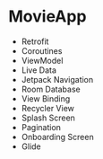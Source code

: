 # MovieApp

* Retrofit 
* Coroutines
* ViewModel
* Live Data
* Jetpack Navigation
* Room Database
* View Binding
* Recycler View
* Splash Screen
* Pagination
* Onboarding Screen
* Glide
